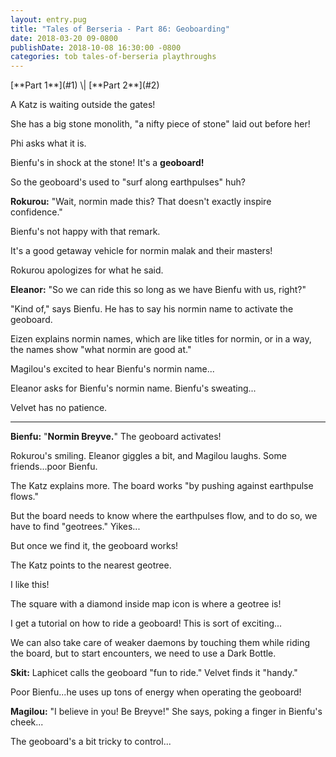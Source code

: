 ```yaml
---
layout: entry.pug
title: "Tales of Berseria - Part 86: Geoboarding"
date: 2018-03-20 09-0800
publishDate: 2018-10-08 16:30:00 -0800
categories: tob tales-of-berseria playthroughs
---
```


<p class="entry-partination" markdown="1">[**Part 1**](#1) \| [**Part 2**](#2)</p>

<a name="1"></a>

A Katz is waiting outside the gates!

She has a big stone monolith, "a nifty piece of stone" laid out before her!

Phi asks what it is.

Bienfu's in shock at the stone! It's a **geoboard!**

So the geoboard's used to "surf along earthpulses" huh?

**Rokurou:** "Wait, normin made this? That doesn't exactly inspire confidence."

Bienfu's not happy with that remark.

It's a good getaway vehicle for normin malak and their masters!

Rokurou apologizes for what he said.

**Eleanor:** "So we can ride this so long as we have Bienfu with us, right?"

"Kind of," says Bienfu. He has to say his normin name to activate the geoboard.

Eizen explains normin names, which are like titles for normin, or in a way, the names show "what normin are good at."

Magilou's excited to hear Bienfu's normin name...

Eleanor asks for Bienfu's normin name. Bienfu's sweating...

Velvet has no patience.

<a name="2"></a>

---

**Bienfu:** "**Normin Breyve.**" The geoboard activates!

Rokurou's smiling. Eleanor giggles a bit, and Magilou laughs. Some friends...poor Bienfu.

The Katz explains more. The board works "by pushing against earthpulse flows."

But the board needs to know where the earthpulses flow, and to do so, we have to find "geotrees." Yikes...

But once we find it, the geoboard works!

The Katz points to the nearest geotree.

I like this!

The square with a diamond inside map icon is where a geotree is!

I get a tutorial on how to ride a geoboard! This is sort of exciting...

We can also take care of weaker daemons by touching them while riding the board, but to start encounters, we need to use a Dark Bottle.

**Skit:** Laphicet calls the geoboard "fun to ride." Velvet finds it "handy."

Poor Bienfu...he uses up tons of energy when operating the geoboard!

**Magilou:** "I believe in you! Be Breyve!" She says, poking a finger in Bienfu's cheek...

The geoboard's a bit tricky to control...